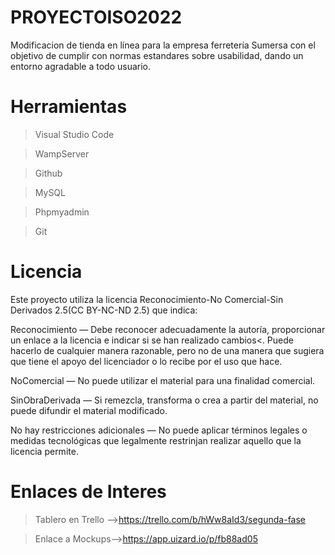 # PROYECTOISO2022
Modificacion de tienda en línea para la empresa ferretería Sumersa con el objetivo de cumplir con normas estandares sobre usabilidad, dando un entorno agradable a todo usuario. 

# Herramientas
>Visual Studio Code

>WampServer

>Github

>MySQL 

>Phpmyadmin

>Git


# Licencia
Este proyecto utiliza la licencia Reconocimiento-No Comercial-Sin Derivados 2.5(CC BY-NC-ND 2.5) que indica:

Reconocimiento — Debe reconocer adecuadamente la autoría, proporcionar un enlace a la licencia e indicar si se han realizado cambios<. Puede hacerlo de cualquier manera razonable, pero no de una manera que sugiera que tiene el apoyo del licenciador o lo recibe por el uso que hace.

NoComercial — No puede utilizar el material para una finalidad comercial.

SinObraDerivada — Si remezcla, transforma o crea a partir del material, no puede difundir el material modificado.

No hay restricciones adicionales — No puede aplicar términos legales o medidas tecnológicas que legalmente restrinjan realizar aquello que la licencia permite.

# Enlaces de Interes 
>Tablero en Trello -->https://trello.com/b/hWw8aId3/segunda-fase

>Enlace a Mockups-->https://app.uizard.io/p/fb88ad05


